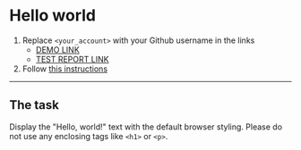 # Hello world
1. Replace `<your_account>` with your Github username in the links
    - [DEMO LINK](https://<Uanov>.github.io/layout_hello-world/) <br>
    - [TEST REPORT LINK](https://<Uanov>.github.io/layout_hello-world/report/html_report/)
2. Follow [this instructions](https://mate-academy.github.io/layout_task-guideline/)
___

## The task 
Display the "Hello, world!" text with the default browser styling. Please do not 
use any enclosing tags like `<h1>` or `<p>`.
